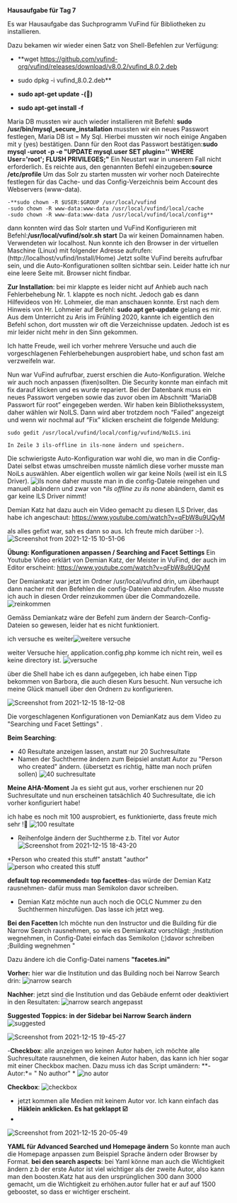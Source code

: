 **Hausaufgabe für Tag 7**

Es war Hausaufgabe das Suchprogramm VuFind für Bibliotheken zu installieren. 

Dazu bekamen wir wieder einen Satz von Shell-Befehlen zur Verfügung:

- **wget https://github.com/vufind-org/vufind/releases/download/v8.0.2/vufind_8.0.2.deb
- sudo dpkg -i vufind_8.0.2.deb**

- **sudo apt-get update   -(🦖)**

- **sudo apt-get install -f**

Maria DB mussten wir auch wieder installieren mit Befehl:
**sudo /usr/bin/mysql_secure_installation**
mussten wir ein neues Passwort festlegen, Maria DB ist = My Sql. Hierbei mussten wir noch einige Angaben mit y (yes) bestätigen.
Dann für den Root das Passwort bestätigen:**sudo mysql -uroot -p -e "UPDATE mysql.user SET plugin='' WHERE User='root'; FLUSH PRIVILEGES;"**
Ein Neustart war in unserem Fall nicht erforderlich. Es reichte aus, den genannten Befehl einzugeben:**source /etc/profile**
Um das Solr zu starten mussten wir vorher noch Dateirechte festlegen für das Cache- und das Config-Verzeichnis beim Account des Webservers (www-data).

    -**sudo chown -R $USER:$GROUP /usr/local/vufind
    -sudo chown -R www-data:www-data /usr/local/vufind/local/cache
    -sudo chown -R www-data:www-data /usr/local/vufind/local/config**
dann konnten wird das Solr starten und VuFind Konfigurieren mit Befehl:**/usr/local/vufind/solr.sh start**
Da wir keinen Domainnamen haben. Verwendeten wir localhost. Nun konnte ich den Browser in der virtuellen Maschine (Linux) mit folgender Adresse aufrufen:
(http://localhost/vufind/Install/Home)
Jetzt sollte VuFind bereits aufrufbar sein, und die Auto-Konfigurationen sollten sichtbar sein.
Leider hatte ich nur eine leere Seite mit. Browser nicht findbar.


**Zur Installation**:
bei mir klappte es leider nicht auf Anhieb auch nach Fehlerbehebung Nr. 1. klappte es noch nicht.
Jedoch gab es dann Hilfevideos von Hr. Lohmeier, die man anschauen konnte. Erst nach dem Hinweis von Hr. Lohmeier auf Befehl: **sudo apt get-update** gelang es mir.
Aus dem Unterricht zu Aris im Frühling 2020, kannte ich eigentlich den Befehl schon, dort mussten wir oft die Verzeichnisse updaten. Jedoch ist es mir leider nicht mehr in den Sinn gekommen.

Ich hatte Freude, weil ich vorher mehrere Versuche und auch die vorgeschlagenen Fehlerbehebungen ausprobiert habe, und schon fast am verzweifeln war.

Nun war VuFind aufrufbar, zuerst erschien die Auto-Konfiguration. Welche wir auch noch anpassen (fixen)sollten.
Die Security konnte man einfach mit fix darauf klicken und es wurde repariert.
Bei der Datenbank muss ein neues Passwort vergeben sowie das zuvor oben im Abschnitt “MariaDB Passwort für root” eingegeben werden.
Wir haben kein Bibliothekssystem, daher wählen wir NoILS. Dann wird aber trotzdem noch “Failed” angezeigt und wenn wir nochmal auf “Fix” klicken erscheint die folgende Meldung:


    sudo gedit /usr/local/vufind/local/config/vufind/NoILS.ini

    In Zeile 3 ils-offline in ils-none ändern und speichern.

Die schwierigste Auto-Konfiguration war wohl die, wo man in die Config-Datei selbst etwas umschreiben musste nämlich diese
vorher musste man NoiLs auswählen. Aber eigentlich wollen wir gar keine Noils (weil ist ein ILS Driver).
![ils none](https://user-images.githubusercontent.com/90834735/150584450-ed31ccc5-76a5-4b3f-8cf3-c4d88be51116.png)
daher musste man in die config-Dateie reingehen und manuell abändern und zwar von **ils offline zu ils none* abändern, damit es gar keine ILS Driver nimmt!


Demian Katz hat dazu auch ein Video gemacht zu diesen ILS Driver, das habe ich angeschaut: https://www.youtube.com/watch?v=qFbW8u9UQyM

als alles gefixt war, sah es dann so aus. Ich freute mich darüber :-).
![Screenshot from 2021-12-15 10-51-06](https://user-images.githubusercontent.com/90834735/146193562-01443fb2-7c94-4127-a593-c844d8905d92.png)



**Übung: Konfigurationen anpassen / Searching and Facet Settings**
Ein Youtube Video erklärt von Demian Katz, der Meister in VuFind, der auch im Editor erscheint: https://www.youtube.com/watch?v=qFbW8u9UQyM

Der Demiankatz war jetzt im Ordner /usr/local/vufind drin, um überhaupt dann nacher mit den Befehlen die config-Dateien abzufrufen.
Also musste ich auch in diesen Order reinzukommen über die Commandozeile.
![reinkommen](https://user-images.githubusercontent.com/90834735/151765594-e2b29ebc-7ac4-4729-a7e4-fb2356b6d66b.png)

Gemäss Demiankatz wäre der Befehl zum ändern der Search-Config-Dateien so gewesen, leider hat es nicht funktioniert.

ich versuche es weiter![weitere versuche](https://user-images.githubusercontent.com/90834735/151765697-69234703-34a3-48df-9bcf-625a38d9927d.png)




weiter Versuche hier, application.config.php komme ich nicht rein, weil es keine directory ist. 
![versuche](https://user-images.githubusercontent.com/90834735/151765760-39c282f8-2dcf-4f12-a6bb-48c60969033c.png)



über die Shell habe ich es dann aufgegeben, ich habe einen Tipp bekommen von Barbora, die auch diesen Kurs besucht. Nun versuche ich meine Glück manuell über den Ordnern zu konfigurieren.

![Screenshot from 2021-12-15 18-12-08](https://user-images.githubusercontent.com/90834735/146233490-a77c58aa-b1e9-4652-8fc7-320f9e7170cb.png)


Die vorgeschlagenen Konfigurationen von DemianKatz aus dem Video zu "Searching und  Facet Settings" .

**Beim Searching**:
- 40 Resultate anzeigen lassen, anstatt nur 20 Suchresultate
- Namen der Suchtherme ändern zum Beipsiel anstatt Autor zu "Person who created" ändern. (übersetzt es richtig, hätte man noch prüfen sollen)
![40 suchresultate](https://user-images.githubusercontent.com/90834735/151765872-0661544c-8573-44c6-bbc1-f11c0a6a1d12.png)


**Meine AHA-Moment** Ja es sieht gut aus, vorher erschienen nur 20 Suchresultate und nun erscheinen tatsächlich 40 Suchresultate, die ich vorher konfiguriert habe!


ich habe es noch mit 100 ausprobiert, es funktionierte, dass freute mich sehr !🦖
![100 resultate](https://user-images.githubusercontent.com/90834735/151765934-34acdb10-148f-416b-8885-d524669b9d62.png)




- Reihenfolge ändern der Suchtherme z.b. Titel vor Autor 
![Screenshot from 2021-12-15 18-43-20](https://user-images.githubusercontent.com/90834735/146238202-af949680-c7e3-46f6-92de-3a64cbd35c0c.png)

*Person who created this stuff" anstatt "author"
![person who created this stuff](https://user-images.githubusercontent.com/90834735/151766034-91f0fff8-97b0-4cac-9bc4-8f7ae569cbb7.png)


**default top recommended= top facettes**-das würde der Demian Katz rausnehmen- dafür muss man Semikolon davor schreiben.

- Demian Katz möchte nun auch noch die OCLC Nummer zu den Suchthermen hinzufügen. Das lasse ich jetzt weg.


**Bei den Facetten**
Ich möchte nun den Instructor und die Building für die Narrow Search rausnehmen, so wie es Demiankatz vorschlägt:
;Institution wegnehmen, in Config-Datei einfach das Semikolon (;)davor schreiben
;Building wegnehmen "

Dazu ändere ich die Config-Datei namens **"facetes.ini"**

**Vorher:** hier war die Institution und das Building noch bei Narrow Search drin:
![narrow search](https://user-images.githubusercontent.com/90834735/151767228-284d5a1b-45a0-4ff7-9264-478037349658.png)


**Nachher**: jetzt sind die Institution und das Gebäude enfernt oder deaktiviert in den Resultaten:
![narrow search angepasst](https://user-images.githubusercontent.com/90834735/151767240-0693b8b5-f855-4519-adc6-a5b448b3909d.png)


**Suggested Toppics: in der Sidebar bei Narrow Search ändern**
![suggested](https://user-images.githubusercontent.com/90834735/151767342-fcc98504-6068-4855-890a-5a2c030593e9.png)


![Screenshot from 2021-12-15 19-45-27](https://user-images.githubusercontent.com/90834735/146246510-acfd1fa4-05ed-40c9-a457-1f7f4acd474f.png)

-**Checkbox**: alle anzeigen wo keinen Autor haben, ich möchte alle Suchresultate rausnehmen, die keinen Autor haben, das kann ich hier sogar mit einer Checkbox machen. Dazu muss ich das Script umändern: **-Autor:*= " No author" *
 ![no autor](https://user-images.githubusercontent.com/90834735/151767485-b7808fe5-d3ff-4240-8eb0-2934cf712085.png)
 
 **Checkbox**: ![checkbox](https://user-images.githubusercontent.com/90834735/151767806-8c1b2f5a-4f47-4a72-a4ea-fddc2f360dab.png)
 
- jetzt kommen alle Medien mit keinem Autor vor. Ich kann einfach das **Häklein anklicken. Es hat geklappt ☑️**
-
![Screenshot from 2021-12-15 20-05-49](https://user-images.githubusercontent.com/90834735/146249464-e0798254-616d-4005-9250-560302f269e8.png)


**YAML für Advanced Searched und Homepage ändern**
So konnte man auch die Homepage anpassen zum Beispiel Sprache ändern oder Browser by Format.
**bei den search aspects**: bei Yaml könne man auch die Wichtigkeit ändern z.b  der erste Autor ist viel wichtiger als der zweite Autor, also kann man den boosten.Katz hat aus den ursprünglichen 300 dann 3000 gemacht, um  die Wichtigkeit zu erhöhen.autor fuller hat er auf auf 1500 geboostet, so dass er wichtiger erscheint.







